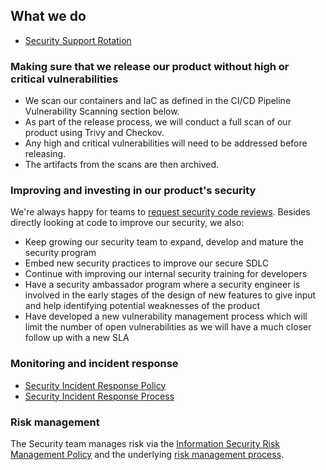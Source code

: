 ## What we do

- [Security Support Rotation](security-support-rotation.md)

### Making sure that we release our product without high or critical vulnerabilities

- We scan our containers and IaC as defined in the CI/CD Pipeline Vulnerability Scanning section below.
- As part of the release process, we will conduct a full scan of our product using Trivy and Checkov.
- Any high and critical vulnerabilities will need to be addressed before releasing.
- The artifacts from the scans are then archived.

### Improving and investing in our product's security

We're always happy for teams to [request security code reviews](secure-code-review.md). Besides directly looking at code to improve our security, we also:

- Keep growing our security team to expand, develop and mature the security program
- Embed new security practices to improve our secure SDLC
- Continue with improving our internal security training for developers
- Have a security ambassador program where a security engineer is involved in the early stages of the design of new features to give input and help identifying potential weaknesses of the product
- Have developed a new vulnerability management process which will limit the number of open vulnerabilities as we will have a much closer follow up with a new SLA

### Monitoring and incident response

- [Security Incident Response Policy](./security-incident-response.md)
- [Security Incident Response Process](./security-incident-response-process.md)

### Risk management

The Security team manages risk via the [Information Security Risk Management Policy][0]
and the underlying [risk management process](security-risk-management-process.md).

[0]: https://docs.google.com/document/d/1dWTVx2Uzz8Eo0pG4x1b4i8CBbi4pO-U7jktbO4ihTG4/edit

